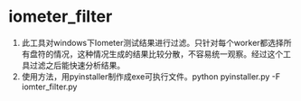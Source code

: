# iometer_filter
1. 此工具对windows下Iometer测试结果进行过滤。只针对每个worker都选择所有盘符的情况，这种情况生成的结果比较分散，不容易统一观察。经过这个工具过滤之后能快速分析结果。
2. 使用方法，用pyinstaller制作成exe可执行文件。python pyinstaller.py -F iomter_filter.py
